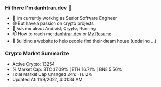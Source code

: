 ### Hi there I'm danhtran.dev 👋

- 🔭 I’m currently working as Senior Software Engineer
- 😄 But have a passion on crypto projects
- 💬 Ask me about Android, Crypto, Running 
- 📫 How to reach me: <a href="https://danhtran.dev" target="_blank">danhtran.dev</a> or <a href="Dan-Resume.pdf" target="_blank">My Resume</a>
- 🌱 Building a website to help people find their dream house (updating ...)

### Crypto Market Summarize
- Active Crypto: 13254
- % Market Cap: BTC 37.09% | ETH 16.71% | BNB 5.56%
- Total Market Cap Changed 24h: -11.12%
- Updated At: 11/9/2022, 4:01:34 AM
